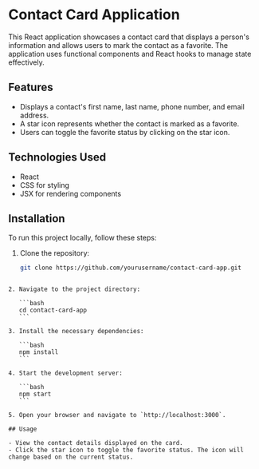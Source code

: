# Contact Card Application

This React application showcases a contact card that displays a person's information and allows users to mark the contact as a favorite. The application uses functional components and React hooks to manage state effectively.

## Features

- Displays a contact's first name, last name, phone number, and email address.
- A star icon represents whether the contact is marked as a favorite.
- Users can toggle the favorite status by clicking on the star icon.

## Technologies Used

- React
- CSS for styling
- JSX for rendering components

## Installation

To run this project locally, follow these steps:

1. Clone the repository:
   ```bash
   git clone https://github.com/yourusername/contact-card-app.git
   ```

````

2. Navigate to the project directory:

   ```bash
   cd contact-card-app
   ```

3. Install the necessary dependencies:

   ```bash
   npm install
   ```

4. Start the development server:

   ```bash
   npm start
   ```

5. Open your browser and navigate to `http://localhost:3000`.

## Usage

- View the contact details displayed on the card.
- Click the star icon to toggle the favorite status. The icon will change based on the current status.
````

